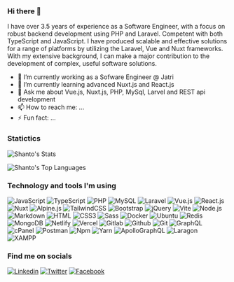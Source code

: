 ### Hi there 👋

I have over 3.5 years of experience as a Software Engineer, with a focus on robust backend development using PHP and Laravel. Competent with both TypeScript and JavaScript. I have produced scalable and effective solutions for a range of platforms by utilizing the Laravel, Vue and Nuxt frameworks. With my extensive background, I can make a major contribution to the development of complex, useful software solutions.

- 🔭 I’m currently working as a Sofware Engineer @ Jatri
- 🌱 I’m currently learning advanced Nuxt.js and React.js
- 💬 Ask me about Vue.js, Nuxt.js, PHP, MySql, Larvel and REST api development
- 📫 How to reach me: ...
- ⚡ Fun fact: ...

### Statictics
![Shanto's Stats](https://github-readme-stats.vercel.app/api?username=shantojatri&theme=darcula&show_icons=true&hide_border=true&count_private=true)

![Shanto's Top Languages](https://github-readme-stats.vercel.app/api/top-langs/?username=shantojatri&theme=darcula&show_icons=true&hide_border=true&layout=compact)

### Technology and tools I'm using

![JavaScript](https://img.shields.io/badge/JavaScript-F7DF1E?style=flat-square&logo=javascript&logoColor=black)
![TypeScript](https://img.shields.io/badge/TypeScript-007ACC?style=flat-square&logo=typescript&logoColor=white)
![PHP](https://img.shields.io/badge/PHP-777BB4?style=flat-square&logo=php&logoColor=white)
![MySQL](https://img.shields.io/badge/MySQL-005C84?style=flat-square&logo=mysql&logoColor=white)
![Laravel](https://img.shields.io/badge/Laravel-FF2D20?style=flat-square&logo=laravel&logoColor=white)
![Vue.js](https://img.shields.io/badge/Vue.js-35495E?style=flat-square&logo=vue.js&logoColor=4FC08D)
![React.js](https://img.shields.io/badge/React.js-0081CB?style=flat-square&logo=react&logoColor=61DAFB)
![Nuxt](https://img.shields.io/badge/Nuxt-00DC82?style=flat-square&logo=nuxt.js&logoColor=white)
![Alpine.js](https://img.shields.io/badge/Alpine.js-663399?style=flat-square&logo=alpine.js&logoColor=white)
![TailwindCSS](https://img.shields.io/badge/Tailwind_CSS-38B2AC?style=flat-square&logo=tailwind-css&logoColor=white)
![Bootstrap](https://img.shields.io/badge/Bootstrap-563D7C?style=flat-square&logo=bootstrap&logoColor=white)
![jQuery](https://img.shields.io/badge/jQuery-0769AD?style=flat-square&logo=jquery&logoColor=white)
![Vite](https://img.shields.io/badge/Vite-593D88?style=flat-square&logo=vite&logoColor=white)
![Node.js](https://img.shields.io/badge/Node.js-43853D?style=flat-square&logo=node.js&logoColor=white)
![Markdown](https://img.shields.io/badge/Markdown-000000?style=flat-square&logo=markdown&logoColor=white)
![HTML](https://img.shields.io/badge/HTML5-E34F26?style=flat-square&logo=html5&logoColor=white)
![CSS3](https://img.shields.io/badge/CSS3-1572B6?style=flat-square&logo=css3&logoColor=white)
![Sass](https://img.shields.io/badge/Sass-CC6699?style=flat-square&logo=sass&logoColor=white)
![Docker](https://img.shields.io/badge/Docker-0CC1F3?style=flat-square&logo=docker&logoColor=white)
![Ubuntu](https://img.shields.io/badge/Ubuntu-E95420?style=flat-square&logo=ubuntu&logoColor=white)
![Redis](https://img.shields.io/badge/redis-%23DD0031.svg?&style=flat-square&logo=redis&logoColor=white)
![MongoDB](https://img.shields.io/badge/MongoDB-47A248?style=flat-square&logo=mongodb&logoColor=white)
![Netlify](https://img.shields.io/badge/Netlify-00C7B7?style=flat-square&logo=netlify&logoColor=white)
![Vercel](https://img.shields.io/badge/Vercel-000000?style=flat-square&logo=vercel&logoColor=white)
![Gitlab](https://img.shields.io/badge/Gitlab-FC6D26?style=flat-square&logo=gitlab&logoColor=white)
![Github](https://img.shields.io/badge/Github-181717?style=flat-square&logo=github&logoColor=white)
![Git](https://img.shields.io/badge/Git-F05032?style=flat-square&logo=git&logoColor=white)
![GraphQL](https://img.shields.io/badge/GraphQL-E10098?style=flat-square&logo=graphql&logoColor=white)
![cPanel](https://img.shields.io/badge/cPanel-FF6C2C?style=flat-square&logo=cpanel&logoColor=white)
![Postman](https://img.shields.io/badge/Postman-FF6C37?style=flat-square&logo=postman&logoColor=white)
![Npm](https://img.shields.io/badge/Npm-CB3837?style=flat-square&logo=npm&logoColor=white)
![Yarn](https://img.shields.io/badge/Yarn-2C8EBB?style=flat-square&logo=yarn&logoColor=white)
![ApolloGraphQL](https://img.shields.io/badge/Apollo%20GraphQL-311C87?style=flat-square&logo=apollographql&logoColor=white)
![Laragon](https://img.shields.io/badge/Laragon-0E83CD?style=flat-square&logo=laragon&logoColor=white)
![XAMPP](https://img.shields.io/badge/XAMPP-FB7A24?style=flat-square&logo=xampp&logoColor=white)


### Find me on socials

[![Linkedin](https://img.shields.io/badge/LinkedIn-0077B5?style=flat-square&logo=linkedin&logoColor=white)](https://www.linkedin.com/in/kajalshanto) 
[![Twitter](https://img.shields.io/badge/Twitter-1DA1F2?style=flat-square&logo=twitter&logoColor=white)](https://twitter.com/kajalshanto)
[![Facebook](https://img.shields.io/badge/Facebook-1877F2?style=flat-square&logo=facebook&logoColor=white)](https://facebook.com/kajalshanto)
